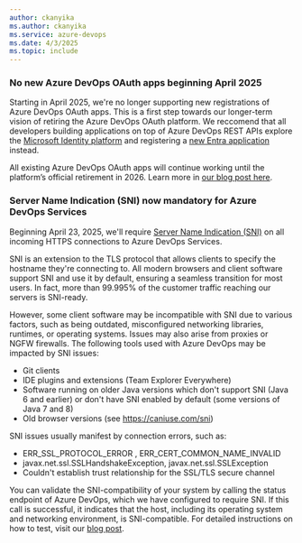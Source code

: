 ```yaml
---
author: ckanyika
ms.author: ckanyika
ms.service: azure-devops
ms.date: 4/3/2025
ms.topic: include
---
```


### No new Azure DevOps OAuth apps beginning April 2025

Starting in April 2025, we're no longer supporting new registrations of Azure DevOps OAuth apps. This is a first step towards our longer-term vision of retiring the Azure DevOps OAuth platform. We reccomend that all developers building applications on top of Azure DevOps REST APIs explore the [Microsoft Identity platform](https://learn.microsoft.com/entra/identity-platform/v2-overview) and registering a [new Entra application](https://learn.microsoft.com/entra/identity-platform/quickstart-register-app?tabs=certificate%2Cexpose-a-web-api) instead.

All existing Azure DevOps OAuth apps will continue working until the platform’s official retirement in 2026. Learn more in [our blog post here](https://devblogs.microsoft.com/devops/no-new-azure-devops-oauth-apps-beginning-february-2025/).

### Server Name Indication (SNI) now mandatory for Azure DevOps Services

Beginning April 23, 2025, we'll require <a href="https://en.wikipedia.org/wiki/Server_Name_Indication" target="_blank">Server Name Indication (SNI)</a> on all incoming HTTPS connections to Azure DevOps Services.

SNI is an extension to the TLS protocol that allows clients to specify the hostname they're connecting to. All modern browsers and client software support SNI and use it by default, ensuring a seamless transition for most users. In fact, more than 99.995% of the customer traffic reaching our servers is SNI-ready.

However, some client software may be incompatible with SNI due to various factors, such as being outdated, misconfigured networking libraries, runtimes, or operating systems. Issues may also arise from proxies or NGFW firewalls. The following tools used with Azure DevOps may be impacted by SNI issues:

*   Git clients
*   IDE plugins and extensions (Team Explorer Everywhere)
*   Software running on older Java versions which don't support SNI (Java 6 and earlier) or don't have SNI enabled by default (some versions of Java 7 and 8)
*   Old browser versions (see https://caniuse.com/sni)

SNI issues usually manifest by connection errors, such as:

*   ERR_SSL_PROTOCOL_ERROR , ERR_CERT_COMMON_NAME_INVALID
*   javax.net.ssl.SSLHandshakeException, javax.net.ssl.SSLException
*   Couldn't establish trust relationship for the SSL/TLS secure channel

You can validate the SNI-compatibility of your system by calling the status endpoint of Azure DevOps, which we have configured to require SNI. If this call is successful, it indicates that the host, including its operating system and networking environment, is SNI-compatible. For detailed instructions on how to test, visit our [blog post](https://devblogs.microsoft.com/devops/sni-mandatory-for-azdo-services/).





